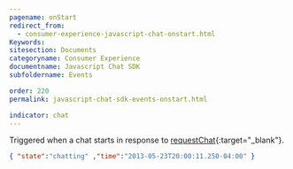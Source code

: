 ```yaml
---
pagename: onStart
redirect_from:
  - consumer-experience-javascript-chat-onstart.html
Keywords:
sitesection: Documents
categoryname: Consumer Experience
documentname: Javascript Chat SDK
subfoldername: Events

order: 220
permalink: javascript-chat-sdk-events-onstart.html

indicator: chat
---
```


Triggered when a chat starts in response to [requestChat](consumer-experience-javascript-chat-startchatrequestchat.html){:target="_blank"}.

```json
{ "state":"chatting" ,"time":"2013-05-23T20:00:11.250-04:00" }
```

